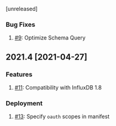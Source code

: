 [unreleased]

### Bug Fixes

1. [#9](https://github.com/influxdata/influxdb-gds-connector/pull/9): Optimize Schema Query

## 2021.4 [2021-04-27]

### Features
1. [#11](https://github.com/influxdata/influxdb-gds-connector/pull/11): Compatibility with InfluxDB 1.8
   
### Deployment
1. [#13](https://github.com/influxdata/influxdb-gds-connector/pull/13): Specify `oauth` scopes in manifest
